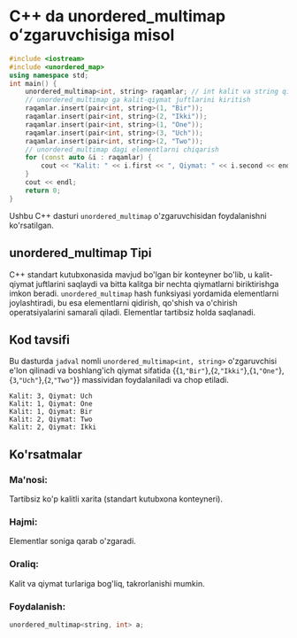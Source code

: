 # C++ da unordered_multimap oʻzgaruvchisiga misol
```cpp
#include <iostream>
#include <unordered_map>
using namespace std;
int main() {
    unordered_multimap<int, string> raqamlar; // int kalit va string qiymat uchun unordered_multimap yaratish
    // unordered_multimap ga kalit-qiymat juftlarini kiritish
    raqamlar.insert(pair<int, string>(1, "Bir"));
    raqamlar.insert(pair<int, string>(2, "Ikki"));
    raqamlar.insert(pair<int, string>(1, "One"));
    raqamlar.insert(pair<int, string>(3, "Uch"));
    raqamlar.insert(pair<int, string>(2, "Two"));
    // unordered_multimap dagi elementlarni chiqarish
    for (const auto &i : raqamlar) {
        cout << "Kalit: " << i.first << ", Qiymat: " << i.second << endl;
    }
    cout << endl;
    return 0;
}
```
Ushbu C++ dasturi `unordered_multimap` o'zgaruvchisidan foydalanishni ko'rsatilgan.
## unordered_multimap Tipi
C++ standart kutubxonasida mavjud bo'lgan bir konteyner bo'lib, u kalit-qiymat juftlarini saqlaydi va 
bitta kalitga bir nechta qiymatlarni biriktirishga imkon beradi. `unordered_multimap` hash funksiyasi yordamida elementlarni joylashtiradi,
bu esa elementlarni qidirish, qo'shish va o'chirish operatsiyalarini samarali qiladi.
Elementlar tartibsiz holda saqlanadi.
## Kod tavsifi
Bu dasturda `jadval` nomli `unordered_multimap<int, string>` o'zgaruvchisi e'lon qilinadi va boshlang'ich qiymat sifatida 
{{`1`,`"Bir"`},{`2`,`"Ikki"`},{`1`,`"One"`},{`3`,`"Uch"`},{`2`,`"Two"`}} massividan foydalaniladi va chop etiladi.
```console
Kalit: 3, Qiymat: Uch
Kalit: 1, Qiymat: One
Kalit: 1, Qiymat: Bir
Kalit: 2, Qiymat: Two
Kalit: 2, Qiymat: Ikki
```
## Ko'rsatmalar
### Ma'nosi:
Tartibsiz ko'p kalitli xarita (standart kutubxona konteyneri).
### Hajmi:
Elementlar soniga qarab o'zgaradi.
### Oraliq:
Kalit va qiymat turlariga bog'liq, takrorlanishi mumkin.
### Foydalanish:
```cpp
unordered_multimap<string, int> a;
```
